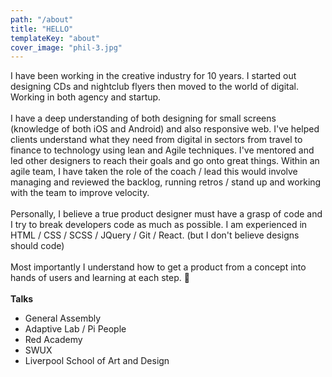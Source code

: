```yaml
---
path: "/about"
title: "HELLO"
templateKey: "about"
cover_image: "phil-3.jpg"
---
```


I have been working in the creative industry for 10 years. I started out designing CDs and nightclub flyers then moved to the world of digital. Working in both agency and startup.
<br><br>
I have a deep understanding of both designing for small screens (knowledge of both iOS and Android) and also responsive web. I've helped clients understand what they need from digital in sectors from travel to finance to technology using lean and Agile techniques. I've mentored and led other designers to reach their goals and go onto great things. Within an agile team, I have taken the role of the coach / lead this would involve managing and reviewed the backlog, running retros / stand up and working with the team to improve velocity.
<br><br>
Personally, I believe a true product designer must have a grasp of code and I try to break developers code as much as possible. I am experienced in HTML / CSS / SCSS / JQuery / Git / React. (but I don't believe designs should code)
<br><br>
Most importantly I understand how to get a product from a concept into hands of users and learning at each step. 🔵
<br><br>
**Talks**

- General Assembly
- Adaptive Lab / Pi People
- Red Academy
- SWUX
- Liverpool School of Art and Design
